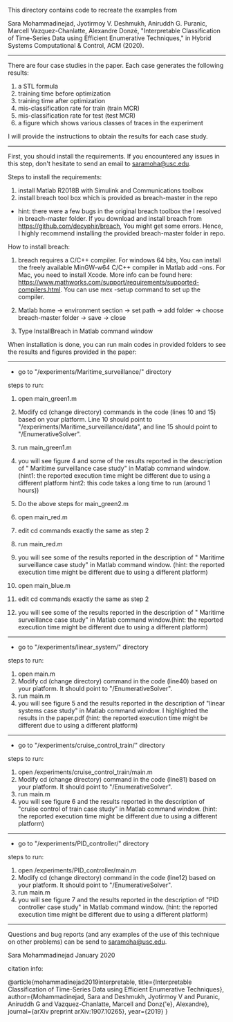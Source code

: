 This directory contains code to recreate the examples from

Sara Mohammadinejad, Jyotirmoy V. Deshmukh, Aniruddh G. Puranic, Marcell Vazquez-Chanlatte, Alexandre Donzé, "Interpretable Classification of Time-Series Data using Efficient Enumerative Techniques," in Hybrid Systems Computational & Control, ACM (2020).

----------------------------------------------------------------------------------------

There are four case studies in the paper. Each case generates the following results:

1) a STL formula
2) training time before optimization
3) training time after optimization 
4) mis-classification rate for train (train MCR)
5) mis-classification rate for test (test MCR)
6) a figure which shows various classes of traces in the experiment 

I will provide the instructions to obtain the results for each case study.

----------------------------------------------------------------------------------------

First, you should install the requirements. If you encountered any issues in this step, don't hesitate to send an email to saramoha@usc.edu.

Steps to install the requirements:

1) install Matlab R2018B with Simulink and Communications toolbox
2) install breach tool box which is provided as breach-master in the repo

* hint: there were a few bugs in the original breach toolbox the I resolved in breach-master folder. If you download and install breach from https://github.com/decyphir/breach,
You might get some errors. Hence, I highly recommend installing the provided breach-master folder in repo. 

How to install breach:
1) breach requires a C/C++ compiler. For windows 64 bits, You can install the freely available MinGW-w64 C/C++ compiler in Matlab add -ons. For Mac, you need to install Xcode. More info can be found here: https://www.mathworks.com/support/requirements/supported-compilers.html. You can use mex -setup command to set up the compiler.

2) Matlab home -> environment section -> set path -> add folder -> choose breach-master folder -> save -> close

3) Type InstallBreach in Matlab command window


When installation is done, you can run main codes in provided folders to see the results and figures provided in the paper:

----------------------------------------------------------------------------------------
* go to "/experiments/Maritime_surveillance/" directory

steps to run: 

1) open main_green1.m
2) Modify cd (change directory) commands in the code (lines 10 and 15) based on your platform. Line 10 should point to "/experiments/Maritime_surveillance/data", and line 15 should point to "/EnumerativeSolver".
3) run main_green1.m
4) you will see figure 4 and some of the results reported in the description of " Maritime surveillance case study" in Matlab command window.(hint1: the reported execution time might be different due to using a different platform hint2: this code takes a long time to run (around 1 hours))

5) Do the above steps for main_green2.m

6) open main_red.m
7) edit cd commands exactly the same as step 2
8) run main_red.m
9) you will see some of the results reported in the description of " Maritime surveillance case study" in Matlab command window. (hint: the reported execution time might be different due to using a different platform)

10) open main_blue.m
11) edit cd commands exactly the same as step 2
12) you will see some of the results reported in the description of " Maritime surveillance case study" in Matlab command window.(hint: the reported execution time might be different due to using a different platform)

----------------------------------------------------------------------------------------
* go to "/experiments/linear_system/" directory

steps to run: 

1) open main.m
2) Modify cd (change directory) command in the code (line40) based on your platform. It should point to "/EnumerativeSolver".
3) run main.m
4) you will see figure 5 and the results reported in the description of "linear systems case study" in Matlab command window. I highlighted the results in the paper.pdf (hint: the reported execution time might be different due to using a different platform)

---------------------------------------------------------------------------------------
* go to "/experiments/cruise_control_train/" directory

steps to run: 

1) open /experiments/cruise_control_train/main.m
2) Modify cd (change directory) command in the code (line81) based on your platform. It should point to "/EnumerativeSolver".
3) run main.m
4) you will see figure 6 and the results reported in the description of "cruise control of train case study" in Matlab command window. (hint: the reported execution time might be different due to using a different platform)

---------------------------------------------------------------------------------------
* go to "/experiments/PID_controller/" directory

steps to run: 

1) open /experiments/PID_controller/main.m
2) Modify cd (change directory) command in the code (line12) based on your platform. It should point to "/EnumerativeSolver".
3) run main.m
4) you will see figure 7 and the results reported in the description of "PID controller case study" in Matlab command window. (hint: the reported execution time might be different due to using a different platform)

---------------------------------------------------------------------------------------
Questions and bug reports (and any examples of the use of this technique on other problems) can be send to saramoha@usc.edu.

Sara Mohammadinejad 
January 2020

citation info:

@article{mohammadinejad2019interpretable,
  title={Interpretable Classification of Time-Series Data using Efficient Enumerative Techniques},
  author={Mohammadinejad, Sara and Deshmukh, Jyotirmoy V and Puranic, Aniruddh G and Vazquez-Chanlatte, Marcell and Donz{\'e}, Alexandre},
  journal={arXiv preprint arXiv:1907.10265},
  year={2019}
}
